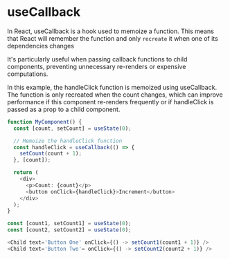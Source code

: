 # useCallback

In React, useCallback is a hook used to memoize a function. 
This means that React will remember the function and only `recreate` it when one of its dependencies changes

It's particularly useful when passing callback functions to child components, preventing unnecessary re-renders or expensive computations.

In this example, the handleClick function is memoized using useCallback. The function is only recreated when the count changes, which can improve performance if this component re-renders frequently or if handleClick is passed as a prop to a child component.
```ts
function MyComponent() {
  const [count, setCount] = useState(0);

  // Memoize the handleClick function
  const handleClick = useCallback(() => {
    setCount(count + 1);
  }, [count]);

  return (
    <div>
      <p>Count: {count}</p>
      <button onClick={handleClick}>Increment</button>
    </div>
  );
}
```


```ts
const [count1, setCount1] = useState(0);
const [count2, setCount2] = useState(0);

<Child text='Button One' onClick={() -> setCount1(count1 + 1)} />
<Child text='Button Two'= onClick={() -> setCount2(count2 + 1)} />
```